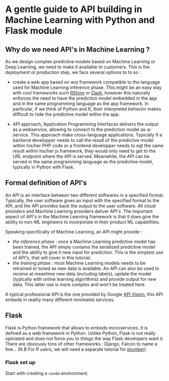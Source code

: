 # A gentle guide to API building in Machine Learning with Python and Flask module

## Why do we need API's in Machine Learning ?

As we design complex predictive models based on Machine Learning or Deep Learning, we need
to make it available to customers. This is the _deployment_ or _production_ step, we face
several options to to so :
- create a web app based on any framework compatible to the language used for Machine Learning
inference phase. This might be an easy way with cool frameworks such [RShiny](http://shiny.rstudio.com/) or [Dash](https://plot.ly/products/dash/),
however this naturally enforces the need to have the prediction model embedded in the app and in the same programming language as the app framework.
In particular, if we think of Python and R, their interpreted behavior makes difficult to hide the predictive model within the app.

- API approach, Application Programming Interfaces delivers the output as a webservice, allowing to connect to the prediction model as-a-service.
This approach make cross-language applications. Typically if a backend developper needs to call the result of the predictive model within his/her
PHP code or a frontend developper needs to egt the same result within his/her js framework, they would only need to get to the URL endpoint where the API is served. 
Meanwhile, the API can be served in the same programming language as the predictive model, typically in Python with Flask.


## Formal definition of API's

An API is an interface between two different softwares in a specified format. Typically, the user software gives an input with the specified format to the API, and the 
API provides back the output to the user software. All cloud providers and Machine Learning providers deliver API's. The important aspect of API's in the Machine
Learning framework is that it does give the ability to non-ML engineers to incorporate in their product ML capabilities.

Speaking specifically of Machine Learning, an API might provide :
- _the inference phase_ : once a Machine Learning predictive model has been trained, the API simply contains the serialized predictive model and the ability to give
it new input for prediction. This is the simplest use of API's, that will cover in this tutorial.
- _the training phase_ : most Machine Learning models needs to be retrained or tuned as new data is available. An API can also be used to receive at meantime new data (including labels), update the model (typically with online learning algorithms) and provide output for new data. This latter use is more complex and won't be treated here.


A typical professional API is the one provided by Google [API Vision](https://cloud.google.com/vision/), this API embeds in reality many different minimalist services.


## Flask

Flask is Python framework that allows to embeds microservices. It is defined as a web framework in Python. Unlike Python, Flask is not really opiniated and does not
force you to things the way Flask developers want it. There are obviously tons of other frameworks : Django, Falcon to name a few...
(N.B For R users, we will need a separate tutorial for [plumber](https://www.rplumber.io/)).

### Flask set up

Start with creating a `conda` environment. 


